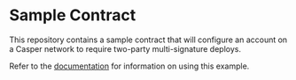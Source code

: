 # Sample Contract

This repository contains a sample contract that will configure an account on a Casper network to require two-party multi-signature deploys.

Refer to the [documentation](https://docs.casperlabs.io/workflow/two-party-multi-sig/) for information on using this example.

